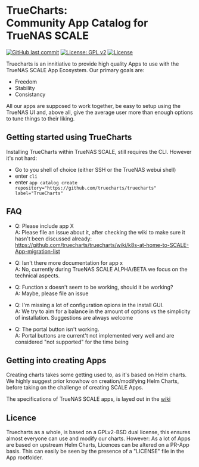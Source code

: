 
# TrueCharts:<br>Community App Catalog for TrueNAS SCALE
[![GitHub last commit](https://img.shields.io/github/last-commit/truecharts/truecharts/master.svg)](https://github.com/truecharts/truecharts/commits) [![License: GPL v2](https://img.shields.io/badge/License-GPL%20v2-blue.svg)](https://github.com/truecharts/truecharts/blob/master/docs/LICENSE.GPLV2) [![License](https://img.shields.io/badge/License-BSD%202--Clause-orange.svg)](https://github.com/truecharts/truecharts/blob/master/docs/LICENSE.BSD2)

Truecharts is an innitiative to provide high quality Apps to use with the TrueNAS SCALE App Ecosystem.
Our primary goals are:
- Freedom
- Stability
- Consistancy

All our apps are supposed to work together, be easy to setup using the TrueNAS UI and, above all, give the average user more than enough options to tune things to their liking.


## Getting started using TrueCharts
Installing TrueCharts within TrueNAS SCALE, still requires the CLI. However it's not hard:
- Go to you shell of choice (either SSH or the TrueNAS webui shell)
- enter `cli`
- enter `app catalog create repository="https://github.com/truecharts/truecharts" label="TrueCharts"`

## FAQ
- Q: Please include app X<br>
A: Please file an issue about it, after checking the wiki to make sure it hasn't been discussed already:
https://github.com/truecharts/truecharts/wiki/k8s-at-home-to-SCALE-App-migration-list

- Q: Isn't there more documentation for app x<br>
A: No, currently during TrueNAS SCALE ALPHA/BETA we focus on the technical aspects. 

- Q: Function x doesn't seem to be working, should it be working?<br>
A: Maybe, please file an issue

- Q: I'm missing a lot of configuration opions in the install GUI.<br>
A: We try to aim for a balance in the amount of options vs the simplicity of installation. Suggestions are always welcome

- Q: The portal button isn't working.<br>
A: Portal buttons are current't not implemented very well and are considered "not supported" for the time being

## Getting into creating Apps

Creating charts takes some getting used to, as it's based on Helm charts. We highly suggest prior knowhow on creation/modifying Helm Charts, before taking on the challenge of creating SCALE Apps.

The specifications of TrueNAS SCALE apps, is layed out in the [wiki](https://github.com/truecharts/truecharts/wiki/TrueNAS-SCALE-Chart-Structure)


## Licence

Truecharts as a whole, is based on a GPLv2-BSD dual license, this ensures almost everyone can use and modify our charts. However: As a lot of Apps are based on upstream Helm Charts, Licences can be altered on a PR-App basis. This can easily be seen by the presence of a "LICENSE" file in the App rootfolder.
